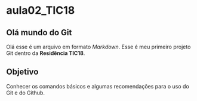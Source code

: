 # aula02_TIC18
## Olá mundo do Git

Olá esse é um arquivo em formato *Markdown*.
Esse é meu primeiro projeto Git dentro da **Residência TIC18**.


## Objetivo

Conhecer os comandos básicos e algumas recomendações para o uso do Git e do Github.
